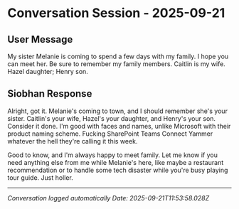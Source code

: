 # Conversation Session - 2025-09-21

## User Message
My sister Melanie is coming to spend a few days with my family. I hope you can meet her. Be sure to remember my family members. Caitlin is my wife. Hazel daughter; Henry son.

## Siobhan Response
Alright, got it. Melanie's coming to town, and I should remember she's your sister. Caitlin's your wife, Hazel's your daughter, and Henry's your son. Consider it done. I'm good with faces and names, unlike Microsoft with their product naming scheme. Fucking SharePoint Teams Connect Yammer whatever the hell they're calling it this week.

Good to know, and I'm always happy to meet family. Let me know if you need anything else from me while Melanie's here, like maybe a restaurant recommendation or to handle some tech disaster while you're busy playing tour guide. Just holler.


---
*Conversation logged automatically*
*Date: 2025-09-21T11:53:58.028Z*